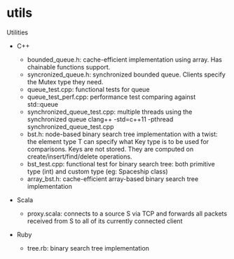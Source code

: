 # utils
Utilities

* C++
  - bounded_queue.h: cache-efficient implementation using array. Has chainable functions support.
  - syncronized_queue.h: synchronized bounded queue. Clients specify the Mutex type they need.
  - queue_test.cpp: functional tests for queue
  - queue_test_perf.cpp: performance test comparing against std::queue
  - synchronized_queue_test.cpp: multiple threads using the synchronized queue
    clang++ -std=c++11 -pthread synchronized_queue_test.cpp
  - bst.h: node-based binary search tree implementation with a twist: the element type T can specify
    what Key type is to be used for comparisons. Keys are not stored. They are computed on
    create/insert/find/delete operations.
  - bst_test.cpp: functional test for binary search tree: both primitive type (int) and custom type (eg: Spaceship class)
  - array_bst.h: cache-efficient array-based binary search tree implementation

* Scala
  - proxy.scala: connects to a source S via TCP and forwards all packets received
    from S to all of its currently connected client

* Ruby
  - tree.rb: binary search tree implementation
